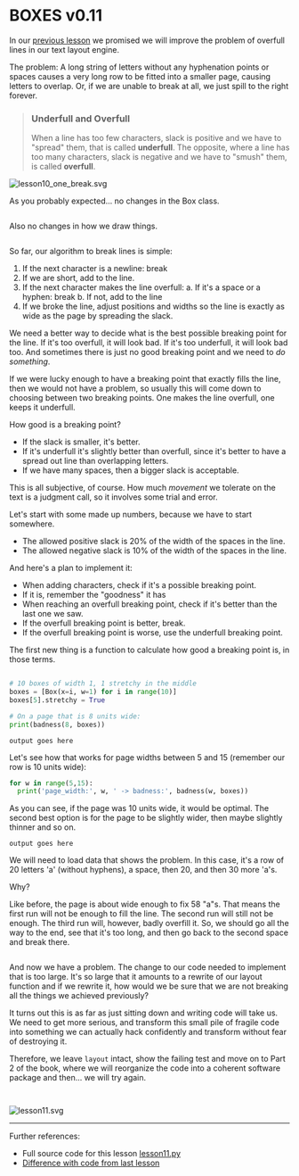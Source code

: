 # BOXES v0.11

In our [previous lesson](lesson10.run.html) we promised we will improve the
problem of overfull lines in our text layout engine.

The problem: A long string of letters without any hyphenation points or spaces
causes a very long row to be fitted into a smaller page, causing letters to
overlap. Or, if we are unable to break at all, we just spill to the right
forever.

  > ### Underfull and Overfull
  >
  > When a line has too few characters, slack is
  > positive and we have to "spread" them, that is called **underfull**. The
  > opposite, where a line has too many characters, slack is negative and we
  > have to "smush" them, is called **overfull**.

![lesson10_one_break.svg](part1/lesson10_one_break.svg)

As you probably expected... no changes in the Box class.

```python-include:code/lesson11.py:1:40
```

Also no changes in how we draw things.

```python-include:code/lesson11.py:172:209
```

So far, our algorithm to break lines is simple:

1. If the next character is a newline: break
2. If we are short, add to the line.
3. If the next character makes the line overfull:
   a. If it's a space or a hyphen: break
   b. If not, add to the line
4. If we broke the line, adjust positions and widths so the line is
   exactly as wide as the page by spreading the slack.

We need a better way to decide what is the best possible breaking point for
the line. If it's too overfull, it will look bad. If it's too underfull, it
will look bad too. And sometimes there is just no good breaking point and we
need to *do something*.

If we were lucky enough to have a breaking point that exactly fills the line,
then we would not have a problem, so usually this will come down to choosing
between two breaking points. One makes the line overfull, one keeps it
underfull.

How good is a breaking point?

* If the slack is smaller, it's better.
* If it's underfull it's slightly better than overfull, since it's better to
  have a spread out line than overlapping letters.
* If we have many spaces, then a bigger slack is acceptable.

This is all subjective, of course. How much *movement* we tolerate on the text
is a judgment call, so it involves some trial and error.

Let's start with some made up numbers, because we have to start somewhere.

* The allowed positive slack is 20% of the width of the spaces in the line.
* The allowed negative slack is 10% of the width of the spaces in the line.

And here's a plan to implement it:

* When adding characters, check if it's a possible breaking point.
* If it is, remember the "goodness" it has
* When reaching an overfull breaking point, check if it's better than the last
  one we saw.
* If the overfull breaking point is better, break.
* If the overfull breaking point is worse, use the underfull breaking point.

The first new thing is a function to calculate how good a breaking point is,
in those terms.

```python-include:code/lesson11.py:41:60
```

```python
# 10 boxes of width 1, 1 stretchy in the middle
boxes = [Box(x=i, w=1) for i in range(10)]
boxes[5].stretchy = True

# On a page that is 8 units wide:
print(badness(8, boxes))
```

```
output goes here
```

Let's see how that works for page widths between 5 and 15 (remember our row is
10 units wide):

```python
for w in range(5,15):
  print('page_width:', w, ' -> badness:', badness(w, boxes))
```

As you can see, if the page was 10 units wide, it would be optimal. The second
best option is for the page to be slightly wider, then maybe slightly thinner
and so on.

```
output goes here
```

We will need to load data that shows the problem. In this case, it's a row of
20 letters 'a' (without hyphens), a space, then 20, and then 30 more 'a's.

Why?

Like before, the page is about wide enough to fix 58 "a"s. That means the first
run will not be enough to fill the line. The second run will still not be
enough. The third run will, however, badly overfill it. So, we should go all
the way to the end, see that it's too long, and then go back to the second
space and break there.

```python-include:code/lesson11.py:22:32
```

And now we have a problem. The change to our code needed to implement that is
too large. It's so large that it amounts to a rewrite of our layout function
and if we rewrite it, how would we be sure that we are not breaking all the
things we achieved previously?

It turns out this is as far as just sitting down and writing code will take
us. We need to get more serious, and transform this small pile of fragile code
into something we can actually hack confidently and transform without fear of
destroying it.

Therefore, we leave `layout` intact, show the failing test and move on to
Part 2 of the book, where we will reorganize the code into a coherent
software package and then... we will try again.

```python-include:code/lesson11.py:63:169
```

```python-include:code/lesson11.py:212:212
```

![lesson11.svg](part1/lesson11.svg)

----------

Further references:

* Full source code for this lesson [lesson11.py](lesson11.py.run.html)
* [Difference with code from last lesson](part1/code/diffs/lesson10_lesson11.html)
